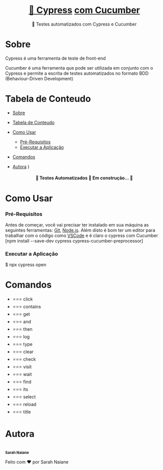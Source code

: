 <h1 align="center">
    <a href="https://docs.cypress.io/guides/getting-started/installing-cypress">🔗 Cypress</a>
    <a href="https://cucumber.io/docs/cucumber/">com  Cucumber</a>
</h1>
<p align="center">🚀 Testes automatizados com Cypress e Cucumber</p>

# Sobre 
Cypress é uma ferramenta de teste de front-end

Cucumber é uma ferramenta que pode ser utilizada em conjunto com o Cypress e permite a escrita de testes automatizados no formato BDD (Behaviour-Driven Development)

Tabela de Conteudo
=================
<!--ts-->
   * [Sobre](#Sobre)
   * [Tabela de Conteudo](#tabela-de-conteudo)
   * [Como Usar](#como-usar)
      * [Pré-Requisitos](#pre-requisitos)
      * [Executar a Aplicação](#cypress-open)
   * [Comandos](#comandos)

   * [Autora](#Autora)
)

   

<h4 align="center"> 
	🚧  Testes Automatizados 🚀 Em construção...  🚧
</h4>


# Como Usar
### Pré-Requisitos

Antes de começar, você vai precisar ter instalado em sua máquina as seguintes ferramentas:
[Git](https://git-scm.com), [Node.js](https://nodejs.org/en/). 
Além disto é bom ter um editor para trabalhar com o código como [VSCode](https://code.visualstudio.com/) e 
é claro o cypress com Cucumber [npm install --save-dev cypress cypress-cucumber-preprocessor]

### Executar a Aplicação

$ npx cypress open


# Comandos
- ⭐️⭐️⭐️ click
- ⭐️⭐️⭐️ contains
- ⭐️⭐️⭐️ get
- ⭐️⭐️⭐️ and
- ⭐️⭐️⭐️ then
- ⭐️⭐️⭐️ log
- ⭐️⭐️⭐️ type
- ⭐️⭐️⭐️ clear
- ⭐️⭐️⭐️ check
- ⭐️⭐️⭐️ visit
- ⭐️⭐️⭐️ wait
- ⭐️⭐️⭐️ find
- ⭐️⭐️⭐️ its
- ⭐️⭐️⭐️ select
- ⭐️⭐️⭐️ reload
- ⭐️⭐️⭐️ title



# Autora

<a href="https://github.com/SarahNaiane1">
  <br />
 <sub><b>Sarah Naiane</b></sub></a>


Feito com ❤️ por Sarah Naiane 
